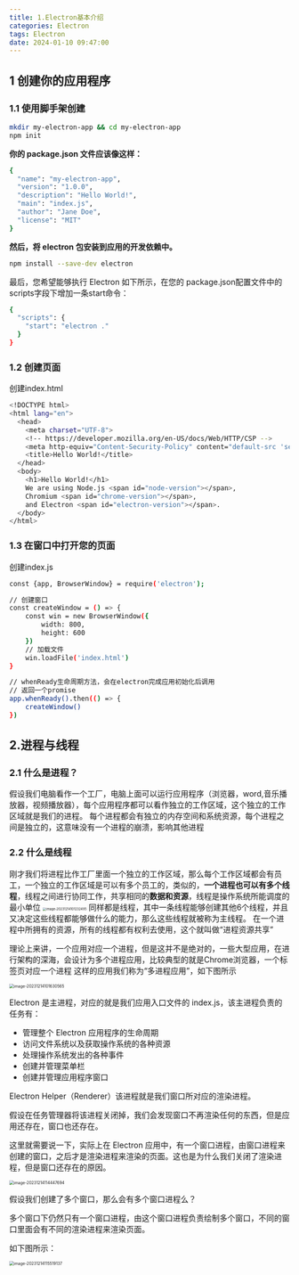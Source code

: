 ```yaml
---
title: 1.Electron基本介绍
categories: Electron
tags: Electron
date: 2024-01-10 09:47:00
---
```


## 1 创建你的应用程序
### 1.1 使用脚手架创建
```bash
mkdir my-electron-app && cd my-electron-app
npm init
```
**你的 package.json 文件应该像这样：**
```bash
{
  "name": "my-electron-app",
  "version": "1.0.0",
  "description": "Hello World!",
  "main": "index.js",
  "author": "Jane Doe",
  "license": "MIT"
}
```
**然后，将 electron 包安装到应用的开发依赖中。**
```bash
npm install --save-dev electron
```

最后，您希望能够执行 Electron 如下所示，在您的 package.json配置文件中的scripts字段下增加一条start命令：

```bash
{
  "scripts": {
    "start": "electron ."
  }
}
```

### 1.2 创建页面
创建index.html
```bash
<!DOCTYPE html>
<html lang="en">
  <head>
    <meta charset="UTF-8">
    <!-- https://developer.mozilla.org/en-US/docs/Web/HTTP/CSP -->
    <meta http-equiv="Content-Security-Policy" content="default-src 'self'; script-src 'self'">
    <title>Hello World!</title>
  </head>
  <body>
    <h1>Hello World!</h1>
    We are using Node.js <span id="node-version"></span>,
    Chromium <span id="chrome-version"></span>,
    and Electron <span id="electron-version"></span>.
  </body>
</html>
```

### 1.3 在窗口中打开您的页面
创建index.js
```bash
const {app, BrowserWindow} = require('electron');

// 创建窗口
const createWindow = () => {
    const win = new BrowserWindow({ 
        width: 800,
        height: 600
    })
    // 加载文件
    win.loadFile('index.html')
}

// whenReady生命周期方法，会在electron完成应用初始化后调用
// 返回一个promise
app.whenReady().then(() => {
    createWindow()
})

```

## 2.进程与线程
### 2.1 什么是进程？
假设我们电脑看作一个工厂，电脑上面可以运行应用程序（浏览器，word,音乐播放器，视频播放器），每个应用程序都可以看作独立的工作区域，这个独立的工作区域就是我们的进程。
每个进程都会有独立的内存空间和系统资源，每个进程之间是独立的，这意味没有一个进程的崩溃，影响其他进程

### 2.2 什么是线程
刚才我们将进程比作工厂里面一个独立的工作区域，那么每个工作区域都会有员工，一个独立的工作区域是可以有多个员工的，类似的，**一个进程也可以有多个线程**，线程之间进行协同工作，共享相同的**数据和资源**，线程是操作系统所能调度的最小单位
<img src="https://xiejie-typora.oss-cn-chengdu.aliyuncs.com/2023-12-14-021232.png" alt="image-20231214101232495" style="zoom:40%;" />
同样都是线程，其中一条线程能够创建其他6个线程，并且又决定这些线程都能够做什么的能力，那么这些线程就被称为主线程。
在一个进程中所拥有的资源，所有的线程都有权利去使用，这个就叫做“进程资源共享”

理论上来讲，一个应用对应一个进程，但是这并不是绝对的，一些大型应用，在进行架构的深海，会设计为多个进程应用，比较典型的就是Chrome浏览器，一个标签页对应一个进程
这样的应用我们称为“多进程应用”，如下图所示

<img src="https://xiejie-typora.oss-cn-chengdu.aliyuncs.com/2023-12-14-021631.png" alt="image-20231214101630565" style="zoom:50%;" />

  Electron 是主进程，对应的就是我们应用入口文件的 index.js，该主进程负责的任务有：

- 管理整个 Electron 应用程序的生命周期
- 访问文件系统以及获取操作系统的各种资源
- 处理操作系统发出的各种事件
- 创建并管理菜单栏
- 创建并管理应用程序窗口

Electron Helper（Renderer）该进程就是我们窗口所对应的渲染进程。

假设在任务管理器将该进程关闭掉，我们会发现窗口不再渲染任何的东西，但是应用还存在，窗口也还存在。

这里就需要说一下，实际上在 Electron 应用中，有一个窗口进程，由窗口进程来创建的窗口，之后才是渲染进程来渲染的页面。这也是为什么我们关闭了渲染进程，但是窗口还存在的原因。

<img src="https://xiejie-typora.oss-cn-chengdu.aliyuncs.com/2023-12-14-034448.png" alt="image-20231214114447694" style="zoom:50%;" />

假设我们创建了多个窗口，那么会有多个窗口进程么？

多个窗口下仍然只有一个窗口进程，由这个窗口进程负责绘制多个窗口，不同的窗口里面会有不同的渲染进程来渲染页面。

如下图所示：

<img src="https://xiejie-typora.oss-cn-chengdu.aliyuncs.com/2023-12-14-035519.png" alt="image-20231214115519137" style="zoom:50%;" />

